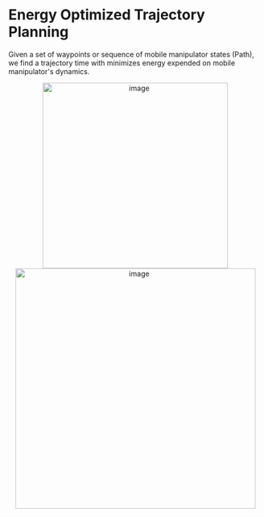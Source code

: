 # Energy Optimized Trajectory Planning

Given a set of waypoints or sequence of mobile manipulator states (Path), we find a trajectory time with minimizes energy expended on mobile manipulator's dynamics.

<p align="center">
<img width="368" alt="image" src="https://user-images.githubusercontent.com/76990931/194487862-b57731fd-481d-4846-92cc-2a4092d3c189.png">  <img width="477" alt="image" src="https://user-images.githubusercontent.com/76990931/194487800-a7ade38f-53b6-47d0-a2fb-90171769b2d5.png">
<p/>
